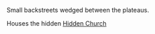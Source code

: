 Small backstreets wedged between the plateaus.

Houses the hidden [Hidden Church](../Churches/Hidden%20Church.md)